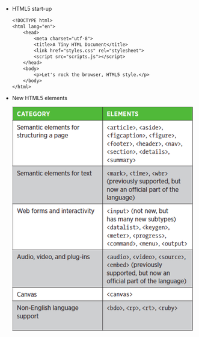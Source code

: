 * HTML5 start-up
	
	```
	<!DOCTYPE html>
	<html lang="en">
		<head>
			<meta charset="utf-8">
			<title>A Tiny HTML Document</title>
			<link href="styles.css" rel="stylesheet">
			<script src="scripts.js"></script>
		</head>
		<body>
			<p>Let's rock the browser, HTML5 style.</p>
		</body>
	</html>
	
	```
	
* New HTML5 elements

	![Mou icon](https://github.com/wangdeshui/wiki-images/raw/master/new-html5-elements.png)

	

